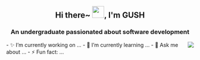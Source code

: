 <h2 align="center">Hi there~ <img src="https://cdn.jsdelivr.net/gh/dmego/images/img/Hi.gif" height="32" />, I'm GUSH </h2>
<h3 align="center">An undergraduate passionated about software development</h3>

<img align="right" src="https://readme-stats-dmego.vercel.app/api?username=Bug-Dever&show_icons=true&icon_color=1573B3&text_color=718096&bg_color=00000000&hide_border=true&theme=Gradient"/>
- ✨ I’m currently working on ...
- 🌱 I’m currently learning ...
- 💬 Ask me about ...
- ⚡ Fun fact: ...

<!--
**Bug-Dever/Bug-Dever** is a ✨ _special_ ✨ repository because its `README.md` (this file) appears on your GitHub profile.

Here are some ideas to get you started:

- 🔭 I’m currently working on ...
- 🌱 I’m currently learning ...
- 👯 I’m looking to collaborate on ...
- 🤔 I’m looking for help with ...
- 💬 Ask me about ...
- 📫 How to reach me: ...
- 😄 Pronouns: ...
- ⚡ Fun fact: ...
-->

